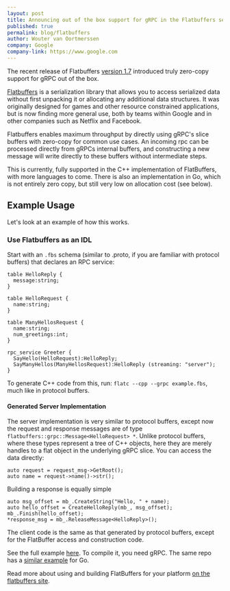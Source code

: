 ```yaml
---
layout: post
title: Announcing out of the box support for gRPC in the Flatbuffers serialization library.
published: true
permalink: blog/flatbuffers
author: Wouter van Oortmerssen
company: Google
company-link: https://www.google.com
---
```


The recent release of Flatbuffers [version 1.7](https://github.com/google/flatbuffers/releases) introduced truly zero-copy support for gRPC out of the box. 

[Flatbuffers](https://google.github.io/flatbuffers/) is a serialization library that allows you to access serialized data without first unpacking it or allocating any 
additional data structures. It was originally designed for games and other resource constrained applications, but is now finding more general use, both by teams within Google and in other companies such as Netflix and Facebook.

<!--more-->

Flatbuffers enables maximum throughput by directly using gRPC's slice buffers with zero-copy for common use cases. An incoming rpc can be processed directly from gRPCs internal buffers, and constructing a new message will write directly to these buffers without intermediate steps.

This is currently, fully supported in the C++ implementation of FlatBuffers, with more languages to come. There is also an implementation in Go, which is not entirely zero copy, but still very low on allocation cost (see below).


## Example Usage
Let's look at an example of how this works. 

### Use Flatbuffers as an IDL
Start with an `.fbs` schema (similar to .proto, if you are familiar with protocol buffers) that declares an RPC service: 

```
table HelloReply {
  message:string;
}

table HelloRequest {
  name:string;
}

table ManyHellosRequest {
  name:string;
  num_greetings:int;
}

rpc_service Greeter {
  SayHello(HelloRequest):HelloReply;
  SayManyHellos(ManyHellosRequest):HelloReply (streaming: "server");
}
```

To generate C++ code from this, run: `flatc --cpp --grpc example.fbs`, much like in protocol buffers.

#### Generated Server Implementation
The server implementation is very similar to protocol buffers, except now the request and response messages are of type `flatbuffers::grpc::Message<HelloRequest> *`. 
Unlike protocol buffers, where these types represent a tree of C++ objects, here they are merely handles to a flat object in the underlying gRPC slice. You can access the data directly:

```
auto request = request_msg->GetRoot();
auto name = request->name()->str();
```

Building a response is equally simple
```
auto msg_offset = mb_.CreateString("Hello, " + name);
auto hello_offset = CreateHelloReply(mb_, msg_offset);
mb_.Finish(hello_offset);
*response_msg = mb_.ReleaseMessage<HelloReply>();
```

The client code is the same as that generated by protocol buffers, except for the FlatBuffer access and construction code.


See the full example [here](https://github.com/google/flatbuffers/tree/master/grpc/samples/greeter). To compile it, you need gRPC. 
The same repo has a [similar example](https://github.com/google/flatbuffers/blob/master/grpc/tests/go_test.go) for Go.

Read more about using and building FlatBuffers for your platform [on the flatbuffers site](https://google.github.io/flatbuffers/).
